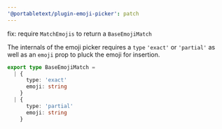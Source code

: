 ```yaml
---
'@portabletext/plugin-emoji-picker': patch
---
```


fix: require `MatchEmojis` to return a `BaseEmojiMatch`

The internals of the emoji picker requires a `type` `'exact'` or `'partial'` as
well as an `emoji` prop to pluck the emoji for insertion.

```ts
export type BaseEmojiMatch =
  | {
      type: 'exact'
      emoji: string
    }
  | {
      type: 'partial'
      emoji: string
    }
```
